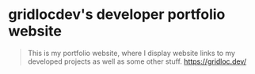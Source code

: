 # gridlocdev's developer portfolio website

> This is my portfolio website, where I display website links to my developed projects as well as some other stuff. <https://gridloc.dev/>
